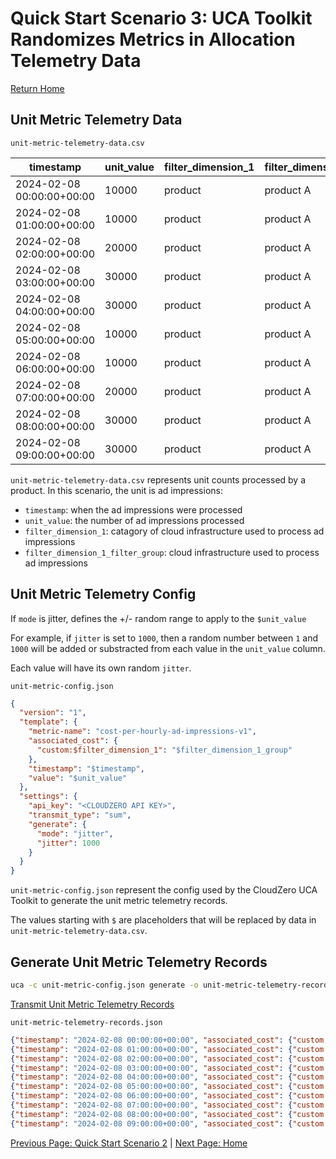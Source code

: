 # Quick Start Scenario 3: UCA Toolkit Randomizes Metrics in Allocation Telemetry Data
[Return Home](./quick_start_unit_metric_telemetry.md#unit-metric-telemetry-quick-start)

## Unit Metric Telemetry Data

`unit-metric-telemetry-data.csv`

| timestamp                 | unit_value | filter_dimension_1 | filter_dimension_1_group |
|---------------------------|------------|--------------------|--------------------------|
| 2024-02-08 00:00:00+00:00 | 10000      | product            | product A                |
| 2024-02-08 01:00:00+00:00 | 10000      | product            | product A                |
| 2024-02-08 02:00:00+00:00 | 20000      | product            | product A                |
| 2024-02-08 03:00:00+00:00 | 30000      | product            | product A                |
| 2024-02-08 04:00:00+00:00 | 30000      | product            | product A                |
| 2024-02-08 05:00:00+00:00 | 10000      | product            | product A                |
| 2024-02-08 06:00:00+00:00 | 10000      | product            | product A                |
| 2024-02-08 07:00:00+00:00 | 20000      | product            | product A                |
| 2024-02-08 08:00:00+00:00 | 30000      | product            | product A                |
| 2024-02-08 09:00:00+00:00 | 30000      | product            | product A                |

`unit-metric-telemetry-data.csv` represents unit counts processed by a product. In this scenario, the unit is ad impressions:
  * `timestamp`: when the ad impressions were processed
  * `unit_value`: the number of ad impressions processed
  * `filter_dimension_1`: catagory of cloud infrastructure used to process ad impressions
  * `filter_dimension_1_filter_group`: cloud infrastructure used to process ad impressions

## Unit Metric Telemetry Config

If `mode` is jitter, defines the +/- random range to apply to the `$unit_value`

For example, if `jitter` is set to `1000`, then a random number between `1` and `1000` will be added or substracted from each value in the `unit_value` column.

Each value will have its own random `jitter`.

`unit-metric-config.json`
```json
{
  "version": "1",
  "template": {
    "metric-name": "cost-per-hourly-ad-impressions-v1",
    "associated_cost": {
      "custom:$filter_dimension_1": "$filter_dimension_1_group"
    },
    "timestamp": "$timestamp",
    "value": "$unit_value"
  },
  "settings": {
    "api_key": "<CLOUDZERO API KEY>",
    "transmit_type": "sum",
    "generate": {
      "mode": "jitter",
      "jitter": 1000
    }
  }
}
```
`unit-metric-config.json` represent the config used by the CloudZero UCA Toolkit to generate the unit metric telemetry records.

The values starting with `$` are placeholders that will be replaced by data in `unit-metric-telemetry-data.csv`.

## Generate Unit Metric Telemetry Records
```bash
uca -c unit-metric-config.json generate -o unit-metric-telemetry-records.json -i unit-metric-telemetry-data.csv
```
[Transmit Unit Metric Telemetry Records](./quick_start_unit_metric_telemetry.md#transmit-unit-metric-telemetry-records)

`unit-metric-telemetry-records.json`
```json
{"timestamp": "2024-02-08 00:00:00+00:00", "associated_cost": {"custom:product": "product A"}, "metric-name": "hourly-cost-per-ad-impression-v1", "value": "10151.00"}
{"timestamp": "2024-02-08 01:00:00+00:00", "associated_cost": {"custom:product": "product A"}, "metric-name": "hourly-cost-per-ad-impression-v1", "value": "9165.00"}
{"timestamp": "2024-02-08 02:00:00+00:00", "associated_cost": {"custom:product": "product A"}, "metric-name": "hourly-cost-per-ad-impression-v1", "value": "20789.00"}
{"timestamp": "2024-02-08 03:00:00+00:00", "associated_cost": {"custom:product": "product A"}, "metric-name": "hourly-cost-per-ad-impression-v1", "value": "29937.00"}
{"timestamp": "2024-02-08 04:00:00+00:00", "associated_cost": {"custom:product": "product A"}, "metric-name": "hourly-cost-per-ad-impression-v1", "value": "30221.00"}
{"timestamp": "2024-02-08 05:00:00+00:00", "associated_cost": {"custom:product": "product A"}, "metric-name": "hourly-cost-per-ad-impression-v1", "value": "10132.00"}
{"timestamp": "2024-02-08 06:00:00+00:00", "associated_cost": {"custom:product": "product A"}, "metric-name": "hourly-cost-per-ad-impression-v1", "value": "9624.00"}
{"timestamp": "2024-02-08 07:00:00+00:00", "associated_cost": {"custom:product": "product A"}, "metric-name": "hourly-cost-per-ad-impression-v1", "value": "20063.00"}
{"timestamp": "2024-02-08 08:00:00+00:00", "associated_cost": {"custom:product": "product A"}, "metric-name": "hourly-cost-per-ad-impression-v1", "value": "30876.00"}
{"timestamp": "2024-02-08 09:00:00+00:00", "associated_cost": {"custom:product": "product A"}, "metric-name": "hourly-cost-per-ad-impression-v1", "value": "29353.00"}

```

[Previous Page: Quick Start Scenario 2](./scenario_2.md) | [Next Page: Home](./quick_start_unit_metric_telemetry.md)